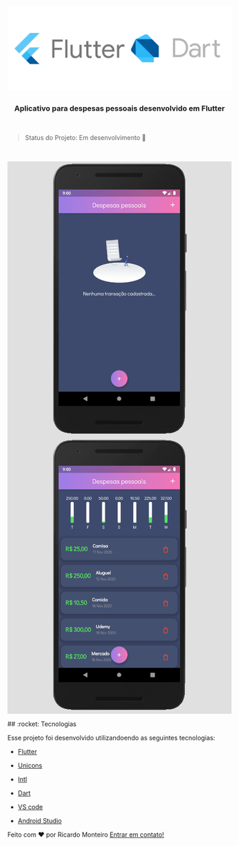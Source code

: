 <h1 align="center">
    <img alt="Design+Code" src="assetsGithub/logo.png" />
   
</h1>

<h3 align="center">
Aplicativo para despesas pessoais  desenvolvido em Flutter
</h3>
<p align="center">
<br/>
  </p>

> Status do Projeto: Em desenvolvimento :hammer:

<p align="center">
<br/>
  </p>
<div
style="background-color: #E0E0E0">
<p align="center">
  <img alt="App Demo" src="assetsGithub/parte01.gif">
  <img alt="App Demo" src="assetsGithub/parte02.gif">
</p>
</div>
## :rocket: Tecnologias

Esse projeto foi desenvolvido utilizandoendo as seguintes tecnologias:

-  [Flutter](https://flutter.dev/)
-  [Unicons](https://pub.dev/packages/unicons)
-  [Intl](https://pub.dev/packages/intl)
-  [Dart](https://dart.dev/)
-  [VS code](https://code.visualstudio.com/)

-  [Android Studio](https://developer.android.com/studio)



Feito com ♥ por Ricardo Monteiro  [Entrar em contato!](https://www.linkedin.com/in/ricardohmonteiro/)


